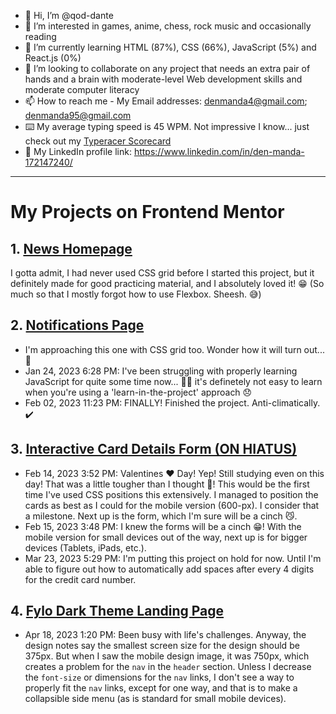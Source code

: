 - 👋 Hi, I’m @qod-dante
- 👀 I’m interested in games, anime, chess, rock music and occasionally reading
- 🌱 I’m currently learning HTML (87%), CSS (66%), JavaScript (5%) and React.js (0%)
- 💞️ I’m looking to collaborate on any project that needs an extra pair of hands and a brain with moderate-level Web development skills and moderate computer literacy
- 📫 How to reach me - My Email addresses: denmanda4@gmail.com; denmanda95@gmail.com
- ⌨️ My average typing speed is 45 WPM. Not impressive I know... just check out my [Typeracer Scorecard](https://data.typeracer.com/misc/badge?user=dante_the_samurai)
- 🔗 My LinkedIn profile link: https://www.linkedin.com/in/den-manda-172147240/
<!---
qod-dante/qod-dante is a ✨ special ✨ repository because its `README.md` (this file) appears on your GitHub profile.
You can click the Preview link to take a look at your changes.
--->
<!---
This is my Typeracer badge:
<a href="https://data.typeracer.com/pit/profile?user=dante_the_samurai&ref=badge" target="_top"><img src="https://data.typeracer.com/misc/badge?user=dante_the_samurai" border="0" alt="TypeRacer.com scorecard for user dante_the_samurai"/></a>
--->
<!---
Here's my IQ test badge:
<a href="http://www.free-iqtest.net" title="IQ Test"><img src="http://www.free-iqtest.net/images/badges2/l129.gif" width="200" height="100" alt="IQ Test" border="0"></a>
--->
---

# My Projects on Frontend Mentor

## 1. [News Homepage](https://www.frontendmentor.io/solutions/news-homepage-SVTW3-9ZPd)

I gotta admit, I had never used CSS grid before I started this project, but it definitely made for good practicing material, and I absolutely loved it! 😁 (So much so that I mostly forgot how to use Flexbox. Sheesh. 😅)

## 2. [Notifications Page](https://www.frontendmentor.io/solutions/responsive-notifications-page-using-plain-html5css3js-otyuqNQfF4)

- I'm approaching this one with CSS grid too. Wonder how it will turn out... 🤔
- Jan 24, 2023 6:28 PM: I've been struggling with properly learning JavaScript for quite some time now... 🤦‍♂️ it's definetely not easy to learn when you're using a 'learn-in-the-project' approach 😞
- Feb 02, 2023 11:23 PM: FINALLY! Finished the project. Anti-climatically. ✔️

## 3. [Interactive Card Details Form (ON HIATUS)](https://qod-dante.github.io/Interactive-CDF/)

- Feb 14, 2023 3:52 PM: Valentines ❤️ Day! Yep! Still studying even on this day! That was a little tougher than I thought 🥵! This would be the first time I've used CSS positions this extensively. I managed to position the cards as best as I could for the mobile version (600-px). I consider that a milestone. Next up is the form, which I'm sure will be a cinch 😼.
- Feb 15, 2023 3:48 PM: I knew the forms will be a cinch 😁! With the mobile version for small devices out of the way, next up is for bigger devices (Tablets, iPads, etc.).
- Mar 23, 2023 5:29 PM: I'm putting this project on hold for now. Until I'm able to figure out how to automatically add spaces after every 4 digits for the credit card number.

## 4. [Fylo Dark Theme Landing Page](https://qod-dante.github.io/Fylo-Dark-Theme-Landing-Page/)

- Apr 18, 2023 1:20 PM: Been busy with life's challenges. Anyway,  the design notes say the smallest screen size for the design should be 375px. But when I saw the mobile design image, it was 750px, which creates a problem for the `nav` in the `header` section. Unless I decrease the `font-size` or dimensions for the `nav` links, I don't see a way to properly fit the `nav` links, except for one way, and that is to make a collapsible side menu (as is standard for small mobile devices).
